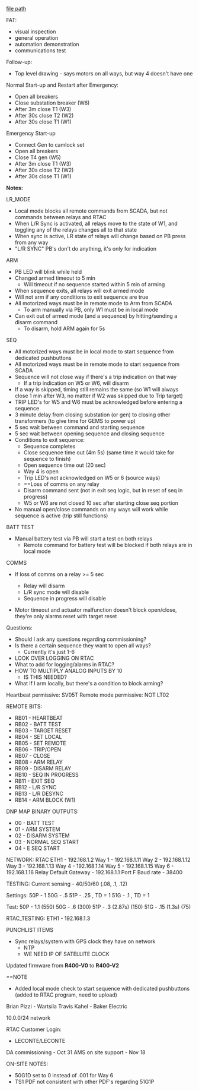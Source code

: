 
[file path](<file:///C:\Users\jnetherton\G&W Electric Co\US-PowerGridAutomation - Documents\_Lazer\103220 - Leconte (CED)>)



FAT:
- visual inspection
- general operation
- automation demonstration
- communications test

Follow-up:
- Top level drawing - says motors on all ways, but way 4 doesn't have one

Normal Start-up and Restart after Emergency:
- Open all breakers
- Close substation breaker (W6)
- After 3m close T1 (W3)
- After 30s close T2 (W2)
- After 30s close T1 (W1)

Emergency Start-up
- Connect Gen to camlock set
- Open all breakers
- Close T4 gen (W5)
- After 3m close T1 (W3)
- After 30s close T2 (W2)
- After 30s close T1 (W1)

**Notes:**

LR_MODE
- Local mode blocks all remote commands from SCADA, but not commands between relays and RTAC 
- When L/R Sync is activated, all relays move to the state of W1, and toggling any of the relays changes all to that state
- When sync is active, LR state of relays will change based on PB press from any way
- "L/R SYNC" PB's don't do anything, it's only for indication

ARM
- PB LED will blink while held
- Changed armed timeout to 5 min
	- Will timeout if no sequence started within 5 min of arming
- When sequence exits, all relays will exit armed mode
- Will not arm if any conditions to exit sequence are true
- All motorized ways must be in remote mode to Arm from SCADA
	- To arm manually via PB, only W1 must be in local mode
- Can exit out of armed mode (and a sequence) by hitting/sending a disarm command
	- To disarm, hold ARM again for 5s

SEQ
- All motorized ways must be in local mode to start sequence from dedicated pushbuttons
- All motorized ways must be in remote mode to start sequence from SCADA
- Sequence will not close way if there's a trip indication on that way
	- If a trip indication on W5 or W6, will disarm
- If a way is skipped, timing still remains the same (so W1 will always close 1 min after W3, no matter if W2 was skipped due to Trip target)
- TRIP LED's for W5 and W6 must be acknowledged before entering a sequence
- 3 minute delay from closing substation (or gen) to closing other transformers (to give time for GEMS to power up)
- 5 sec wait between command and starting sequence
- 5 sec wait between opening sequence and closing sequence
- Conditions to exit sequence:
	- Sequence completes
	- Close sequence time out (4m 5s) (same time it would take for sequence to finish)
	- Open sequence time out (20 sec)
	- Way 4 is open
	- Trip LED's not acknowledged on W5 or 6 (source ways)
	- ==Loss of comms on any relay
	- Disarm command sent (not in exit seq logic, but in reset of seq in progress)
	- W5 or W6 are not closed 10 sec after starting close seq portion
- No manual open/close commands on any ways will work while sequence is active (trip still functions)

BATT TEST
- Manual battery test via PB will start a test on both relays
	- Remote command for battery test will be blocked if both relays are in local mode

COMMS
- If loss of comms on a relay >= 5 sec
	- Relay will disarm
	- L/R sync mode will disable
	- Sequence in progress will disable

- Motor timeout and actuator malfunction doesn't block open/close, they're only alarms reset with target reset

Questions:
- Should I ask any questions regarding commissioning?
- Is there a certain sequence they want to open all ways?
	- Currently it's just 1-6
- LOOK OVER LOGGING ON RTAC
- What to add for logging/alarms in RTAC?
- HOW TO MULTIPLY ANALOG INPUTS BY 10
	- IS THIS NEEDED?
- What if I arm locally, but there's a condition to block arming?

Heartbeat permissive: SV05T
Remote mode permissive: NOT LT02

REMOTE BITS:
- RB01 - HEARTBEAT
- RB02 - BATT TEST
- RB03 - TARGET RESET
- RB04 - SET LOCAL
- RB05 - SET REMOTE
- RB06 - TRIP/OPEN
- RB07 - CLOSE
- RB08 - ARM RELAY
- RB09 - DISARM RELAY
- RB10 - SEQ IN PROGRESS
- RB11 - EXIT SEQ
- RB12 - L/R SYNC
- RB13 - L/R DESYNC
- RB14 - ARM BLOCK (W1)

DNP MAP BINARY OUTPUTS:
- 00 - BATT TEST
- 01 - ARM SYSTEM
- 02 - DISARM SYSTEM
- 03 - NORMAL SEQ START
- 04 - E SEQ START

NETWORK:
RTAC ETH1 - 192.168.1.2
Way 1 - 192.168.1.11
Way 2 - 192.168.1.12
Way 3 - 192.168.1.13
Way 4 - 192.168.1.14
Way 5 - 192.168.1.15
Way 6 - 192.168.1.16
Relay Default Gateway - 192.168.1.1
Port F Baud rate - 38400

TESTING:
Current sensing - 40/50/60 (.08, .1, .12)

Settings:
50P - 1
50G - .5
51P - .25 , TD = 1
51G - .1 , TD = 1

Test:
50P - 1.1   (550)
50G - .6     (300)
51P - .3 (2.87s)  (150)
51G - .15 (1.3s)   (75)

RTAC_TESTING:
ETH1 - 192.168.1.3


PUNCHLIST ITEMS
- Sync relays/system with GPS clock they have on network
	- NTP
	- WE NEED IP OF SATELLITE CLOCK

Updated firmware from **R400-V0** to **R400-V2**

==NOTE
- Added local mode check to start sequence with dedicated pushbuttons (added to RTAC program, need to upload)

Brian Pizzi - Wartsila
Travis Kahel - Baker Electric

10.0.0/24 network

RTAC Customer Login:
- LECONTE/LECONTE

DA commissioning -  Oct 31
AMS  on site support - Nov 18

ON-SITE NOTES:
- 50G1D set to 0 instead of .001 for Way 6
- TS1 PDF not consistent with other PDF's regarding 51G1P